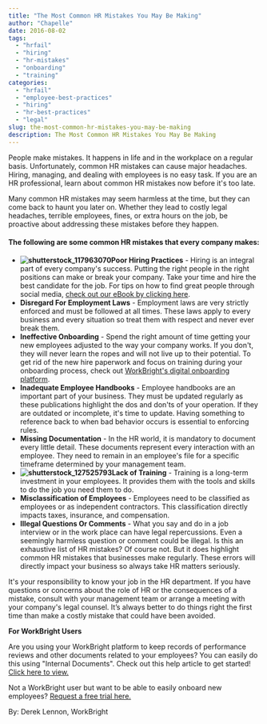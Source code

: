 ```yaml
---
title: "The Most Common HR Mistakes You May Be Making"
author: "Chapelle"
date: 2016-08-02
tags:
  - "hrfail"
  - "hiring"
  - "hr-mistakes"
  - "onboarding"
  - "training"
categories:
  - "hrfail"
  - "employee-best-practices"
  - "hiring"
  - "hr-best-practices"
  - "legal"
slug: the-most-common-hr-mistakes-you-may-be-making
description: The Most Common HR Mistakes You May Be Making
---
```

People make mistakes. It happens in life and in the workplace on a regular basis. Unfortunately, common HR mistakes can cause major headaches. Hiring, managing, and dealing with employees is no easy task. If you are an HR professional, learn about common HR mistakes now before it's too late.  
  
Many common HR mistakes may seem harmless at the time, but they can come back to haunt you later on. Whether they lead to costly legal headaches, terrible employees, fines, or extra hours on the job, be proactive about addressing these mistakes before they happen.

#### The following are some common HR mistakes that every company makes:

- **![shutterstock_117963070](/images/blog/the-most-common-hr-mistakes-you-may-be-making/shutterstock_117963070-300x239.jpg)Poor Hiring Practices** - Hiring is an integral part of every company's success. Putting the right people in the right positions can make or break your company. Take your time and hire the best candidate for the job. For tips on how to find great people through social media, [check out our eBook by clicking here](https://workbright.com/socialrecruiting/).
- **Disregard For Employment Laws** - Employment laws are very strictly enforced and must be followed at all times. These laws apply to every business and every situation so treat them with respect and never ever break them.
- **Ineffective Onboarding** - Spend the right amount of time getting your new employees adjusted to the way your company works. If you don't, they will never learn the ropes and will not live up to their potential. To get rid of the new hire paperwork and focus on training during your onboarding process, check out [WorkBright's digital onboarding platform](https://workbright.com/request-a-demo-thank-you/).
- **Inadequate Employee Handbooks** - Employee handbooks are an important part of your business. They must be updated regularly as these publications highlight the dos and don'ts of your operation. If they are outdated or incomplete, it's time to update. Having something to reference back to when bad behavior occurs is essential to enforcing rules.
- **Missing Documentation** - In the HR world, it is mandatory to document every little detail. These documents represent every interaction with an employee. They need to remain in an employee's file for a specific timeframe determined by your management team.
- **![shutterstock_127525793](/images/blog/the-most-common-hr-mistakes-you-may-be-making/shutterstock_127525793-300x276.jpg)Lack of Training** - Training is a long-term investment in your employees. It provides them with the tools and skills to do the job you need them to do.
- **Misclassification of Employees** - Employees need to be classified as employees or as independent contractors. This classification directly impacts taxes, insurance, and compensation.
- **Illegal Questions Or Comments** - What you say and do in a job interview or in the work place can have legal repercussions. Even a seemingly harmless question or comment could be illegal.
Is this an exhaustive list of HR mistakes? Of course not. But it does highlight common HR mistakes that businesses make regularly. These errors will directly impact your business so always take HR matters seriously.  
  
It's your responsibility to know your job in the HR department. If you have questions or concerns about the role of HR or the consequences of a mistake, consult with your management team or arrange a meeting with your company's legal counsel. It’s always better to do things right the first time than make a costly mistake that could have been avoided.  
  
**For WorkBright Users**  
  
Are you using your WorkBright platform to keep records of performance reviews and other documents related to your employees? You can easily do this using "Internal Documents". Check out this help article to get started! [Click here to view.](https://workbright.desk.com/customer/en/portal/articles/2433336-how-to-upload-or-import-a-pdf-scan-or-other-document-into-a-personnel-file)  
  
Not a WorkBright user but want to be able to easily onboard new employees? [Request a free trial here.](https://workbright.com/benefits-features/)  
  
By: Derek Lennon, WorkBright  
  
  
  


  
  


  
  



